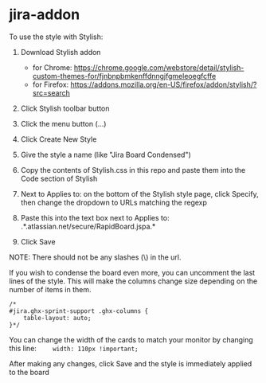 # jira-addon

To use the style with Stylish:
1. Download Stylish addon
   - for Chrome: https://chrome.google.com/webstore/detail/stylish-custom-themes-for/fjnbnpbmkenffdnngjfgmeleoegfcffe
   - for Firefox: https://addons.mozilla.org/en-US/firefox/addon/stylish/?src=search

2. Click Stylish toolbar button
3. Click the menu button (...)
4. Click Create New Style
5. Give the style a name (like "Jira Board Condensed")
6. Copy the contents of Stylish.css in this repo and paste them into the Code section of Stylish
7. Next to Applies to: on the bottom of the Stylish style page, click Specify, then change the dropdown to URLs matching the regexp
8. Paste this into the text box next to Applies to: .\*.atlassian.net/secure/RapidBoard.jspa.\*
9. Click Save

NOTE: There should not be any slashes (\\) in the url. 


If you wish to condense the board even more, you can uncomment the last lines of the style. This will make the columns change size depending on the number of items in them.
```
/*
#jira.ghx-sprint-support .ghx-columns {
	table-layout: auto;
}*/
```

You can change the width of the cards to match your monitor by changing this line:
```    width: 110px !important;```

After making any changes, click Save and the style is immediately applied to the board
